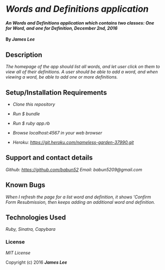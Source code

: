 # _Words and Definitions application_

#### _An Words and Definitions application which contains two classes: One for Word, and one for Definition, December 2nd, 2016_

#### By _**James Lee**_

## Description

_The homepage of the app should list all words, and let user click on them to view all of their definitions. A user should be able to add a word, and when viewing a word, be able to add one or more definitions._

## Setup/Installation Requirements

* _Clone this repository_
* _Run $ bundle_
* _Run $ ruby app.rb_
* _Browse localhost:4567 in your web browser_

* _Heroku: https://git.heroku.com/nameless-garden-37990.git_

## Support and contact details

_Github: https://github.com/babun52_
_Email: babun5209@gmail.com_

## Known Bugs

_When I refresh the page for a list word and definition, it shows 'Confirm Form Resubmission, then keeps adding an additional word and definition._

## Technologies Used

_Ruby, Sinatra, Capybara_

### License

*MIT License*

Copyright (c) 2016 **_James Lee_**
